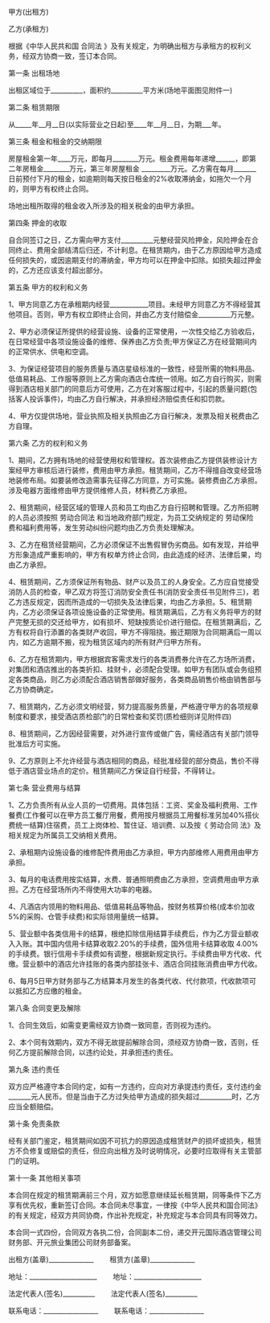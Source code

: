 
 


甲方(出租方)


乙方(承租方)


根据《中华人民共和国
合同法
》及有关规定，为明确出租方与承租方的权利义务，经双方协商一致，签订本合同。


第一条 出租场地


出租区域位于__________，面积约__________平方米(场地平面图见附件一)


第二条 租赁期限


从_____年__月__日(以实际营业之日起)至____年__月__日，为期___年。


第三条 租金和租金的交纳期限


房屋租金第一年____万元，即每月________万元。租金费用每年递增______，即第二年房租金________万元，第三年房屋租金 _________万元。乙方需在每月_______日前预付下月的租金，如逾期则每天按日租金的2%收取滞纳金，如拖欠一个月的，则甲方有权终止合同。


场地出租所取得的租金收入所涉及的相关税金的由甲方承担。


第四条 押金的收取


自合同签订之日，乙方需向甲方支付__________元整经营风险押金，风险押金在合同终止、费用全部结清后归还，不计利息。在租赁期内，由于乙方原因给甲方造成任何损失的，或因逾期支付的滞纳金，甲方均可以在押金中扣除。如损失超过押金的，乙方还应该支付超出部分。


第五条 甲方的权利和义务


1、甲方同意乙方在承租期内经营____________项目。未经甲方同意乙方不得经营其他项目。否则，甲方有权立即终止合同，并由乙方支付赔偿金__________万元整。


2、甲方必须保证所提供的经营设施、设备的正常使用，一次性交给乙方验收后，在日常经营中各项设施设备的维修、保养由乙方负责;甲方保证乙方在经营期间内的正常供水、供电和空调。


3、为保证经营项目的服务质量与酒店星级标准的一致性，经营所需的物料用品、低值易耗品、工作服等原则上乙方需向酒店仓库统一领用。如乙方自行购买，则需得到酒店相关部门的同意后方可使用，乙方在对客服过程中，引起的质量问题(包括客人投诉事件)，均由乙方自行解决，并承担经济赔偿责任和扣罚款。


4、甲方仅提供场地，营业执照及相关执照由乙方自行解决，发票及相关税费由乙方自理。


第六条 乙方的权利和义务


1、期间，乙方拥有场地的经营使用权和管理权。首次装修由乙方提供装修设计方案经甲方审核后进行装修，费用由甲方承担。租赁期间，乙方不得擅自改变经营场地装修布局。如要装修改造需事先征得乙方同意，方可实施。装修费由乙方承担。涉及电器方面维修由甲方提供维修人员，材料费乙方承担。


2、租赁期间，经营区域的管理人员和员工均由乙方自行招聘和管理。乙方所招聘的人员必须按照
劳动合同法
和当地政府部门规定，为员工交纳规定的
劳动保险
费和福利费用等，发生劳动纠纷问题均由乙方负责处理解决。


3、乙方在租赁经营期间，乙方必须保证不出售假冒伪劣商品。如有发现，并给甲方形象造成严重影响的，甲方有权单方终止合同，由此造成的经济、法律后果，均由乙方承担。


4、租赁期间，乙方须保证所有物品、财产以及员工的人身安全。乙方应自觉接受消防人员的检查，甲乙双方将签订消防安全责任书(消防安全责任书见附件三)，若乙方违反规定，因而所造成的一切损失及法律后果，均由乙方承担。5、租赁期内，乙方必须保证各项设施设备的正常使用。租赁期满后，乙方有义务将甲方的财产完整无损的交还给甲方，如有损坏、短缺按质论价进行赔偿。在租赁期满后，乙方有权将自行添置的各类财产收回，甲方不得阻挠。搬迁期限为合同期满后一周以内，如乙方逾期不搬，视为租赁区域内的所有财产归甲方所有。


6、乙方在租赁期内，甲方根据宾客需求发行的各类消费券允许在乙方场所消费，对集团和酒店推出的各类折扣、挂财卡，必须配合受理。如甲方有团队或会务组预定各类商品，则乙方必须配合酒店销售部做好服务，各类商品销售价格由销售部与乙方协商确定。


7、租赁期内，乙方必须文明经营，努力提高服务质量，严格遵守甲方的各项规章制度和要求，接受酒店质检部门的日常检查和奖罚(质检细则详见附件四)


8、租赁期间，乙方因经营需要，对外进行宣传或做广告，需经酒店有关部门领导批准后方可实施。


9、乙方原则上不允许经营与酒店相同的商品，经批准经营的部分商品，售价不得低于酒店营业场点的定价。租赁期间乙方保证自行经营，不得转让。


第七条 营业费用与结算


1、乙方负责所有从业人员的一切费用。具体包括：工资、奖金及福利费用、工作餐费(工作餐可以在甲方员工餐厅用餐，费用按月根据员工用餐标准另加40%搭伙费统一结算)住宿费，员工上岗体检、暂住证、培训费、以及按《
劳动合同
法》及相关规定为所属员工交纳相关费用。


2、承租期内设施设备的维修配件费用由乙方承担，甲方内部维修人用费用由甲方承担。


3、每月的电话费用按实结算，水费、普通照明费由乙方承担，空调费用由甲方承担。乙方在经营场所内不得使用大功率的电器。


4、凡酒店内领用的物料用品、低值易耗品等物品，按财务核算价格(成本价加收5%的采购、仓管手续费)和实际领用量统一结算。


5、营业额中各类信用卡的结算，根绝扣除信用结算手续费后，作为乙方营业额收入入账。其中国内信用卡结算收取2.20%的手续费，国外信用卡结算收取 4.00%的手续费。银行信用卡手续费如有调整，根据新规定执行。手续费由甲方代收、代缴。营业额中的酒店允许挂账的各类内部挂张卡、酒店合同挂账消费由甲方代收。


6、每月5日甲方财务部与乙方结算本月发生的各类代收、代付款项，代收款项可以抵扣乙方应缴的租金。


第八条 合同变更及解除


1、合同生效后，如需变更需经双方协商一致同意，否则视为违约。


2、本个同有效期内，双方不得无故提前解除合同，须经双方协商一致，否则，任何乙方提前解除合同，以违约论处，并承担违约责任。


第九条 违约责任


双方应严格遵守本合同约定，如有一方违约，应向对方承提违约责任，支付违约金_______元人民币。但是当由于乙方过失给甲方造成的损失超过__________时，乙方应当全额赔偿。


第十条 免责条款


经有关部门鉴定，租赁期间如因不可抗力的原因造成租赁财产的损坏或损失，租赁方不负修复或赔偿的责任，但应向出租方及时说明情况，必要时应取得有关主管部门的证明。


第十一条 其他相关事项


本合同在规定的租赁期满前三个月，双方如愿意继续延长租赁期，同等条件下乙方享有优先权，重新签订合同。本合同未尽事宜，一律按《中华人民共和国合同法》的有关规定，经双方共同协商，作出补充规定，补充规定与本合同具有同等效力。


本合同一式四份，合同双方各执二份，合同副本二份，递交开元国际酒店管理公司财务部、开元旅业集团公司财务部备案。


出租方(盖章)______________ 　　租赁方(盖章)______________


地址：_____________________ 　　地址：_____________________


法定代表人(签名)__________ 　　法定代表人(签名)__________


联系电话：_________________ 　　联系电话：_________________
 


 

 
 
 
 
 
  


  
 

  


  


  
 
 
 
 

